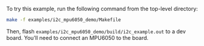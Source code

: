 To try this example, run the following command from the top-level directory:
```bash
make -f examples/i2c_mpu6050_demo/Makefile
```

Then, flash `examples/i2c_mpu6050_demo/build/i2c_example.out` to a dev board. You'll need to connect an MPU6050 to the board.